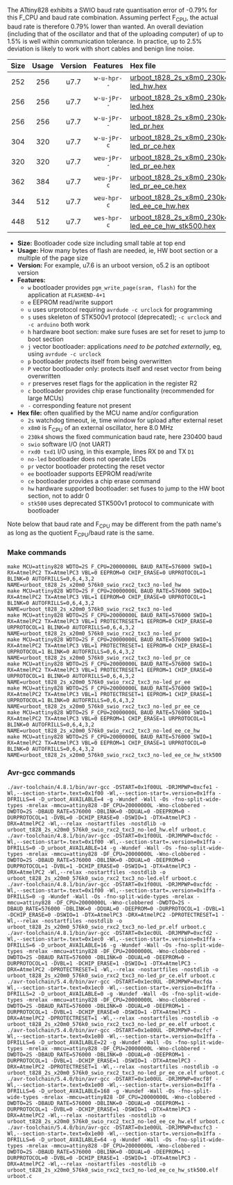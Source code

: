 The ATtiny828 exhibits a SWIO baud rate quantisation error of -0.79% for this F_CPU and baud rate combination. Assuming perfect F<sub>CPU</sub>, the actual baud rate is therefore 0.79% lower than wanted. An overall deviation (including that of the oscillator and that of the uploading computer) of up to 1.5% is well within communication tolerance. In practice, up to 2.5% deviation is likely to work with short cables and benign line noise.

|Size|Usage|Version|Features|Hex file|
|:-:|:-:|:-:|:-:|:--|
|252|256|u7.7|`w-u-hpr--`|[urboot_t828_2s_x8m0_230k4_swio_rxc2_txc3_no-led_hw.hex](https://raw.githubusercontent.com/stefanrueger/urboot.hex/main/u7.7/mcus/attiny828/watchdog_2_s/external_oscillator_x/%2B8m000000_hz/%2B230k4_baud/uart0_rxc2_txc3/no-led/urboot_t828_2s_x8m0_230k4_swio_rxc2_txc3_no-led_hw.hex)|
|256|256|u7.7|`w-u-jPr--`|[urboot_t828_2s_x8m0_230k4_swio_rxc2_txc3_no-led.hex](https://raw.githubusercontent.com/stefanrueger/urboot.hex/main/u7.7/mcus/attiny828/watchdog_2_s/external_oscillator_x/%2B8m000000_hz/%2B230k4_baud/uart0_rxc2_txc3/no-led/urboot_t828_2s_x8m0_230k4_swio_rxc2_txc3_no-led.hex)|
|256|256|u7.7|`w-u-jPr--`|[urboot_t828_2s_x8m0_230k4_swio_rxc2_txc3_no-led_pr.hex](https://raw.githubusercontent.com/stefanrueger/urboot.hex/main/u7.7/mcus/attiny828/watchdog_2_s/external_oscillator_x/%2B8m000000_hz/%2B230k4_baud/uart0_rxc2_txc3/no-led/urboot_t828_2s_x8m0_230k4_swio_rxc2_txc3_no-led_pr.hex)|
|304|320|u7.7|`w-u-jPr-c`|[urboot_t828_2s_x8m0_230k4_swio_rxc2_txc3_no-led_pr_ce.hex](https://raw.githubusercontent.com/stefanrueger/urboot.hex/main/u7.7/mcus/attiny828/watchdog_2_s/external_oscillator_x/%2B8m000000_hz/%2B230k4_baud/uart0_rxc2_txc3/no-led/urboot_t828_2s_x8m0_230k4_swio_rxc2_txc3_no-led_pr_ce.hex)|
|320|320|u7.7|`weu-jPr--`|[urboot_t828_2s_x8m0_230k4_swio_rxc2_txc3_no-led_pr_ee.hex](https://raw.githubusercontent.com/stefanrueger/urboot.hex/main/u7.7/mcus/attiny828/watchdog_2_s/external_oscillator_x/%2B8m000000_hz/%2B230k4_baud/uart0_rxc2_txc3/no-led/urboot_t828_2s_x8m0_230k4_swio_rxc2_txc3_no-led_pr_ee.hex)|
|362|384|u7.7|`weu-jPr-c`|[urboot_t828_2s_x8m0_230k4_swio_rxc2_txc3_no-led_pr_ee_ce.hex](https://raw.githubusercontent.com/stefanrueger/urboot.hex/main/u7.7/mcus/attiny828/watchdog_2_s/external_oscillator_x/%2B8m000000_hz/%2B230k4_baud/uart0_rxc2_txc3/no-led/urboot_t828_2s_x8m0_230k4_swio_rxc2_txc3_no-led_pr_ee_ce.hex)|
|344|512|u7.7|`weu-hpr-c`|[urboot_t828_2s_x8m0_230k4_swio_rxc2_txc3_no-led_ee_ce_hw.hex](https://raw.githubusercontent.com/stefanrueger/urboot.hex/main/u7.7/mcus/attiny828/watchdog_2_s/external_oscillator_x/%2B8m000000_hz/%2B230k4_baud/uart0_rxc2_txc3/no-led/urboot_t828_2s_x8m0_230k4_swio_rxc2_txc3_no-led_ee_ce_hw.hex)|
|448|512|u7.7|`wes-hpr-c`|[urboot_t828_2s_x8m0_230k4_swio_rxc2_txc3_no-led_ee_ce_hw_stk500.hex](https://raw.githubusercontent.com/stefanrueger/urboot.hex/main/u7.7/mcus/attiny828/watchdog_2_s/external_oscillator_x/%2B8m000000_hz/%2B230k4_baud/uart0_rxc2_txc3/no-led/urboot_t828_2s_x8m0_230k4_swio_rxc2_txc3_no-led_ee_ce_hw_stk500.hex)|

- **Size:** Bootloader code size including small table at top end
- **Usage:** How many bytes of flash are needed, ie, HW boot section or a multiple of the page size
- **Version:** For example, u7.6 is an urboot version, o5.2 is an optiboot version
- **Features:**
  + `w` bootloader provides `pgm_write_page(sram, flash)` for the application at `FLASHEND-4+1`
  + `e` EEPROM read/write support
  + `u` uses urprotocol requiring `avrdude -c urclock` for programming
  + `s` uses skeleton of STK500v1 protocol (deprecated); `-c urclock` and `-c arduino` both work
  + `h` hardware boot section: make sure fuses are set for reset to jump to boot section
  + `j` vector bootloader: applications *need to be patched externally*, eg, using `avrdude -c urclock`
  + `p` bootloader protects itself from being overwritten
  + `P` vector bootloader only: protects itself and reset vector from being overwritten
  + `r` preserves reset flags for the application in the register R2
  + `c` bootloader provides chip erase functionality (recommended for large MCUs)
  + `-` corresponding feature not present
- **Hex file:** often qualified by the MCU name and/or configuration
  + `2s` watchdog timeout, ie, time window for upload after external reset
  + `x8m0` is F<sub>CPU</sub> of an external oscillator, here 8.0 MHz
  + `230k4` shows the fixed communication baud rate, here 230400 baud
  + `swio` software I/O (not UART)
  + `rxd0 txd1` I/O using, in this example, lines RX `D0` and TX `D1`
  + `no-led` bootloader does not operate LEDs
  + `pr` vector bootloader protecting the reset vector
  + `ee` bootloader supports EEPROM read/write
  + `ce` bootloader provides a chip erase command
  + `hw` hardware supported bootloader: set fuses to jump to the HW boot section, not to addr 0
  + `stk500` uses deprecated STK500v1 protocol to communicate with bootloader


Note below that baud rate and F<sub>CPU</sub> may be different from the path name's as long as the quotient F<sub>CPU</sub>/baud rate is the same.

### Make commands
```
make MCU=attiny828 WDTO=2S F_CPU=20000000L BAUD_RATE=576000 SWIO=1 RX=AtmelPC2 TX=AtmelPC3 VBL=0 EEPROM=0 CHIP_ERASE=0 URPROTOCOL=1 BLINK=0 AUTOFRILLS=0,6,4,3,2 NAME=urboot_t828_2s_x20m0_576k0_swio_rxc2_txc3_no-led_hw
make MCU=attiny828 WDTO=2S F_CPU=20000000L BAUD_RATE=576000 SWIO=1 RX=AtmelPC2 TX=AtmelPC3 VBL=1 EEPROM=0 CHIP_ERASE=0 URPROTOCOL=1 BLINK=0 AUTOFRILLS=0,6,4,3,2 NAME=urboot_t828_2s_x20m0_576k0_swio_rxc2_txc3_no-led
make MCU=attiny828 WDTO=2S F_CPU=20000000L BAUD_RATE=576000 SWIO=1 RX=AtmelPC2 TX=AtmelPC3 VBL=1 PROTECTRESET=1 EEPROM=0 CHIP_ERASE=0 URPROTOCOL=1 BLINK=0 AUTOFRILLS=0,6,4,3,2 NAME=urboot_t828_2s_x20m0_576k0_swio_rxc2_txc3_no-led_pr
make MCU=attiny828 WDTO=2S F_CPU=20000000L BAUD_RATE=576000 SWIO=1 RX=AtmelPC2 TX=AtmelPC3 VBL=1 PROTECTRESET=1 EEPROM=0 CHIP_ERASE=1 URPROTOCOL=1 BLINK=0 AUTOFRILLS=0,6,4,3,2 NAME=urboot_t828_2s_x20m0_576k0_swio_rxc2_txc3_no-led_pr_ce
make MCU=attiny828 WDTO=2S F_CPU=20000000L BAUD_RATE=576000 SWIO=1 RX=AtmelPC2 TX=AtmelPC3 VBL=1 PROTECTRESET=1 EEPROM=1 CHIP_ERASE=0 URPROTOCOL=1 BLINK=0 AUTOFRILLS=0,6,4,3,2 NAME=urboot_t828_2s_x20m0_576k0_swio_rxc2_txc3_no-led_pr_ee
make MCU=attiny828 WDTO=2S F_CPU=20000000L BAUD_RATE=576000 SWIO=1 RX=AtmelPC2 TX=AtmelPC3 VBL=1 PROTECTRESET=1 EEPROM=1 CHIP_ERASE=1 URPROTOCOL=1 BLINK=0 AUTOFRILLS=0,6,4,3,2 NAME=urboot_t828_2s_x20m0_576k0_swio_rxc2_txc3_no-led_pr_ee_ce
make MCU=attiny828 WDTO=2S F_CPU=20000000L BAUD_RATE=576000 SWIO=1 RX=AtmelPC2 TX=AtmelPC3 VBL=0 EEPROM=1 CHIP_ERASE=1 URPROTOCOL=1 BLINK=0 AUTOFRILLS=0,6,4,3,2 NAME=urboot_t828_2s_x20m0_576k0_swio_rxc2_txc3_no-led_ee_ce_hw
make MCU=attiny828 WDTO=2S F_CPU=20000000L BAUD_RATE=576000 SWIO=1 RX=AtmelPC2 TX=AtmelPC3 VBL=0 EEPROM=1 CHIP_ERASE=1 URPROTOCOL=0 BLINK=0 AUTOFRILLS=0,6,4,3,2 NAME=urboot_t828_2s_x20m0_576k0_swio_rxc2_txc3_no-led_ee_ce_hw_stk500
```

### Avr-gcc commands
```
./avr-toolchain/4.8.1/bin/avr-gcc -DSTART=0x1f00UL -DRJMPWP=0xcfe1 -Wl,--section-start=.text=0x1f00 -Wl,--section-start=.version=0x1ffa -DFRILLS=4 -D_urboot_AVAILABLE=4 -g -Wundef -Wall -Os -fno-split-wide-types -mrelax -mmcu=attiny828 -DF_CPU=20000000L -Wno-clobbered -DWDTO=2S -DBAUD_RATE=576000 -DBLINK=0 -DDUAL=0 -DEEPROM=0 -DURPROTOCOL=1 -DVBL=0 -DCHIP_ERASE=0 -DSWIO=1 -DTX=AtmelPC3 -DRX=AtmelPC2 -Wl,--relax -nostartfiles -nostdlib -o urboot_t828_2s_x20m0_576k0_swio_rxc2_txc3_no-led_hw.elf urboot.c
./avr-toolchain/4.8.1/bin/avr-gcc -DSTART=0x1f00UL -DRJMPWP=0xcfdc -Wl,--section-start=.text=0x1f00 -Wl,--section-start=.version=0x1ffa -DFRILLS=0 -D_urboot_AVAILABLE=14 -g -Wundef -Wall -Os -fno-split-wide-types -mrelax -mmcu=attiny828 -DF_CPU=20000000L -Wno-clobbered -DWDTO=2S -DBAUD_RATE=576000 -DBLINK=0 -DDUAL=0 -DEEPROM=0 -DURPROTOCOL=1 -DVBL=1 -DCHIP_ERASE=0 -DSWIO=1 -DTX=AtmelPC3 -DRX=AtmelPC2 -Wl,--relax -nostartfiles -nostdlib -o urboot_t828_2s_x20m0_576k0_swio_rxc2_txc3_no-led.elf urboot.c
./avr-toolchain/4.8.1/bin/avr-gcc -DSTART=0x1f00UL -DRJMPWP=0xcfdc -Wl,--section-start=.text=0x1f00 -Wl,--section-start=.version=0x1ffa -DFRILLS=0 -g -Wundef -Wall -Os -fno-split-wide-types -mrelax -mmcu=attiny828 -DF_CPU=20000000L -Wno-clobbered -DWDTO=2S -DBAUD_RATE=576000 -DBLINK=0 -DDUAL=0 -DEEPROM=0 -DURPROTOCOL=1 -DVBL=1 -DCHIP_ERASE=0 -DSWIO=1 -DTX=AtmelPC3 -DRX=AtmelPC2 -DPROTECTRESET=1 -Wl,--relax -nostartfiles -nostdlib -o urboot_t828_2s_x20m0_576k0_swio_rxc2_txc3_no-led_pr.elf urboot.c
./avr-toolchain/4.8.1/bin/avr-gcc -DSTART=0x1ec0UL -DRJMPWP=0xcfd2 -Wl,--section-start=.text=0x1ec0 -Wl,--section-start=.version=0x1ffa -DFRILLS=6 -D_urboot_AVAILABLE=16 -g -Wundef -Wall -Os -fno-split-wide-types -mrelax -mmcu=attiny828 -DF_CPU=20000000L -Wno-clobbered -DWDTO=2S -DBAUD_RATE=576000 -DBLINK=0 -DDUAL=0 -DEEPROM=0 -DURPROTOCOL=1 -DVBL=1 -DCHIP_ERASE=1 -DSWIO=1 -DTX=AtmelPC3 -DRX=AtmelPC2 -DPROTECTRESET=1 -Wl,--relax -nostartfiles -nostdlib -o urboot_t828_2s_x20m0_576k0_swio_rxc2_txc3_no-led_pr_ce.elf urboot.c
./avr-toolchain/5.4.0/bin/avr-gcc -DSTART=0x1ec0UL -DRJMPWP=0xcfda -Wl,--section-start=.text=0x1ec0 -Wl,--section-start=.version=0x1ffa -DFRILLS=2 -D_urboot_AVAILABLE=0 -g -Wundef -Wall -Os -fno-split-wide-types -mrelax -mmcu=attiny828 -DF_CPU=20000000L -Wno-clobbered -DWDTO=2S -DBAUD_RATE=576000 -DBLINK=0 -DDUAL=0 -DEEPROM=1 -DURPROTOCOL=1 -DVBL=1 -DCHIP_ERASE=0 -DSWIO=1 -DTX=AtmelPC3 -DRX=AtmelPC2 -DPROTECTRESET=1 -Wl,--relax -nostartfiles -nostdlib -o urboot_t828_2s_x20m0_576k0_swio_rxc2_txc3_no-led_pr_ee.elf urboot.c
./avr-toolchain/5.4.0/bin/avr-gcc -DSTART=0x1e80UL -DRJMPWP=0xcfcf -Wl,--section-start=.text=0x1e80 -Wl,--section-start=.version=0x1ffa -DFRILLS=6 -D_urboot_AVAILABLE=22 -g -Wundef -Wall -Os -fno-split-wide-types -mrelax -mmcu=attiny828 -DF_CPU=20000000L -Wno-clobbered -DWDTO=2S -DBAUD_RATE=576000 -DBLINK=0 -DDUAL=0 -DEEPROM=1 -DURPROTOCOL=1 -DVBL=1 -DCHIP_ERASE=1 -DSWIO=1 -DTX=AtmelPC3 -DRX=AtmelPC2 -DPROTECTRESET=1 -Wl,--relax -nostartfiles -nostdlib -o urboot_t828_2s_x20m0_576k0_swio_rxc2_txc3_no-led_pr_ee_ce.elf urboot.c
./avr-toolchain/5.4.0/bin/avr-gcc -DSTART=0x1e00UL -DRJMPWP=0xcf8f -Wl,--section-start=.text=0x1e00 -Wl,--section-start=.version=0x1ffa -DFRILLS=6 -D_urboot_AVAILABLE=168 -g -Wundef -Wall -Os -fno-split-wide-types -mrelax -mmcu=attiny828 -DF_CPU=20000000L -Wno-clobbered -DWDTO=2S -DBAUD_RATE=576000 -DBLINK=0 -DDUAL=0 -DEEPROM=1 -DURPROTOCOL=1 -DVBL=0 -DCHIP_ERASE=1 -DSWIO=1 -DTX=AtmelPC3 -DRX=AtmelPC2 -Wl,--relax -nostartfiles -nostdlib -o urboot_t828_2s_x20m0_576k0_swio_rxc2_txc3_no-led_ee_ce_hw.elf urboot.c
./avr-toolchain/5.4.0/bin/avr-gcc -DSTART=0x1e00UL -DRJMPWP=0xcfc3 -Wl,--section-start=.text=0x1e00 -Wl,--section-start=.version=0x1ffa -DFRILLS=6 -D_urboot_AVAILABLE=64 -g -Wundef -Wall -Os -fno-split-wide-types -mrelax -mmcu=attiny828 -DF_CPU=20000000L -Wno-clobbered -DWDTO=2S -DBAUD_RATE=576000 -DBLINK=0 -DDUAL=0 -DEEPROM=1 -DURPROTOCOL=0 -DVBL=0 -DCHIP_ERASE=1 -DSWIO=1 -DTX=AtmelPC3 -DRX=AtmelPC2 -Wl,--relax -nostartfiles -nostdlib -o urboot_t828_2s_x20m0_576k0_swio_rxc2_txc3_no-led_ee_ce_hw_stk500.elf urboot.c
```

